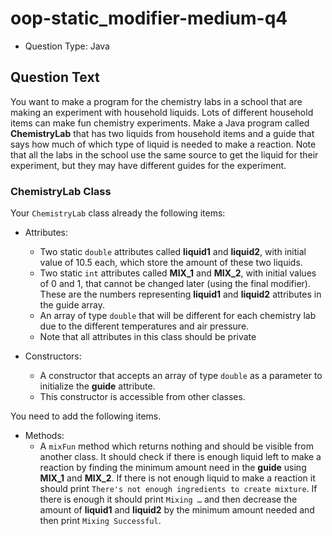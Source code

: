 # oop-static_modifier-medium-q4

- Question Type: Java

## Question Text

You want to make a program for the chemistry labs in a school that are making an experiment with household liquids.
Lots of different household items can make fun chemistry experiments. Make a Java program called **ChemistryLab** that
has two liquids from household items and a guide that says how much of which type of liquid is needed to make a
reaction. Note that all the labs in the school use the same source to get the liquid for their experiment, but they may
have different guides for the experiment.

### ChemistryLab Class

Your `ChemistryLab` class already the following items:

- Attributes:
    - Two static `double` attributes called **liquid1** and **liquid2**, with initial value of 10.5 each, which store
      the amount of these two liquids.
    - Two static `int` attributes called **MIX_1** and **MIX_2**, with initial values of 0 and 1, that cannot be changed
      later (using the final modifier). These are the numbers representing **liquid1** and **liquid2** attributes in the guide array.
    - An array of type `double` that will be different for each chemistry lab due to the different temperatures and
      air pressure.
    - Note that all attributes in this class should be private

- Constructors:
    - A constructor that accepts an array of type `double` as a parameter to initialize the **guide** attribute.
    - This constructor is accessible from other classes.

You need to add the following items.

- Methods:
    - A `mixFun` method which returns nothing and should be visible from another class. It should check if there is
      enough liquid left to make a reaction by finding the minimum amount need in the **guide** using **MIX_1** and
      **MIX_2**. If there is not enough liquid to make a reaction it should print
      `There's not enough ingredients to create mixture`. If there is enough it should print `Mixing …`  and then
      decrease the amount of **liquid1** and **liquid2** by the minimum amount
      needed and then print `Mixing Successful`.